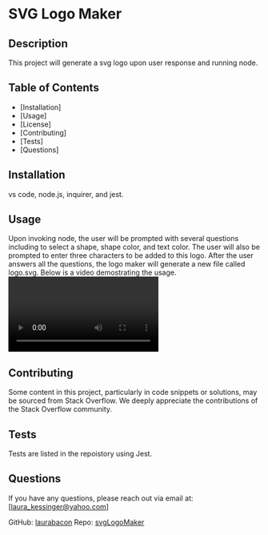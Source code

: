 # SVG Logo Maker 

## Description

This project will generate a svg logo upon user response and running node.

## Table of Contents

- [Installation]
- [Usage]
- [License]
- [Contributing]
- [Tests]
- [Questions]

## Installation

vs code, node.js, inquirer, and jest.

## Usage

Upon invoking node, the user will be prompted with several questions including to select a shape, shape color, and text color. The user will also be prompted to enter three characters to be added to this logo. After the user answers all the questions, the logo maker will generate a new file called logo.svg.
Below is a video demostrating the usage.
<video src="svg-video.mp4" controls title="Title"></video>

## Contributing

Some content in this project, particularly in code snippets or solutions, may be sourced from Stack Overflow. We deeply appreciate the contributions of the Stack Overflow community.

## Tests

Tests are listed in the repoistory using Jest.

## Questions

If you have any questions, please reach out via email at: [laura_kessinger@yahoo.com]

GitHub: [laurabacon](https://github.com/laurabacon)
Repo: [svgLogoMaker](https://github.com/svgLogoMaker)